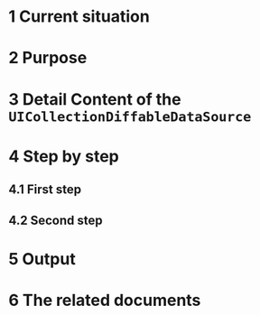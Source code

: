 # 1 Current situation


# 2 Purpose


# 3 Detail Content of the `UICollectionDiffableDataSource`



# 4 Step by step

## 4.1 First step

## 4.2 Second step



# 5 Output




# 6 The related documents


